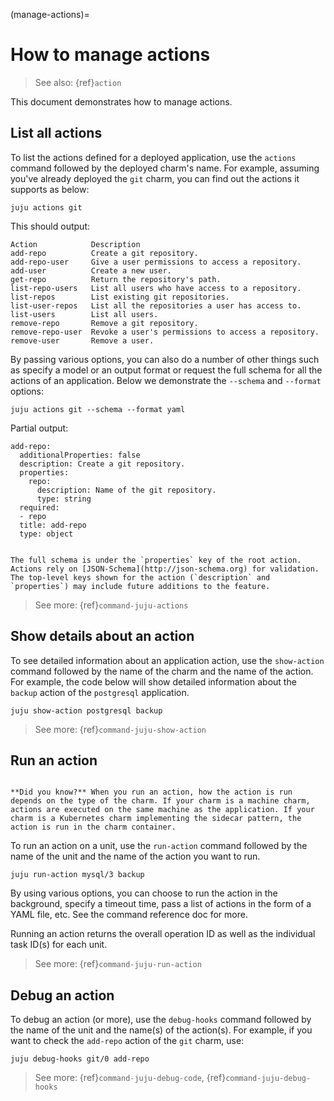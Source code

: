 (manage-actions)=
# How to manage actions

<!--
SOURCE: https://discourse.charmhub.io/t/juju-actions-opt-in-to-new-behaviour-from-juju-2-8/2255
TODO: Add more example outputs. (The doc above has many but they're from 2020, so they might not be the latest. And I don't quite get the first bit about the custom-defined action -- how does it get attached to the charm?
-->

> See also: {ref}`action`

This document demonstrates how to manage actions.


## List all actions

To list the actions defined for a deployed application, use the `actions` command followed by the deployed charm's name. For example, assuming you've already deployed the `git` charm, you can find out the actions it supports as below:

```text
juju actions git
```

This should output:

```text
Action            Description
add-repo          Create a git repository.
add-repo-user     Give a user permissions to access a repository.
add-user          Create a new user.
get-repo          Return the repository's path.
list-repo-users   List all users who have access to a repository.
list-repos        List existing git repositories.
list-user-repos   List all the repositories a user has access to.
list-users        List all users.
remove-repo       Remove a git repository.
remove-repo-user  Revoke a user's permissions to access a repository.
remove-user       Remove a user.
```

By passing various options, you can also do a number of other things such as specify a model or an output format or request the full schema for all the actions of an application. Below we demonstrate the `--schema` and `--format` options:

```text
juju actions git --schema --format yaml
```

Partial output:

```text
add-repo:
  additionalProperties: false
  description: Create a git repository.
  properties:
    repo:
      description: Name of the git repository.
      type: string
  required:
  - repo
  title: add-repo
  type: object
```

```{note}

The full schema is under the `properties` key of the root action. Actions rely on [JSON-Schema](http://json-schema.org) for validation. The top-level keys shown for the action (`description` and `properties`) may include future additions to the feature.

```

> See more: {ref}`command-juju-actions`

## Show details about an action

To see detailed information about an application action, use the `show-action` command followed by the name of the charm and the name of the action. For example, the code below will show detailed information about the `backup` action of the `postgresql` application.

```text
juju show-action postgresql backup
```

<!--add sample output-->

> See more: {ref}`command-juju-show-action`


## Run an action

```{important}

**Did you know?** When you run an action, how the action is run depends on the type of the charm. If your charm is a machine charm, actions are executed on the same machine as the application. If your charm is a Kubernetes charm implementing the sidecar pattern, the action is run in the charm container.

```


To run an action on a unit, use the `run-action` command followed by the name of the unit and the name of the action you want to run.

```text
juju run-action mysql/3 backup
```

By using various options, you can choose to run the action in the background, specify a timeout time, pass a list of actions in the form of a YAML file, etc. See the command reference doc for more.

Running an action returns the overall operation ID as well as the individual task ID(s) for each unit.


> See more: {ref}`command-juju-run-action`

## Debug an action


To debug an action (or more), use the `debug-hooks` command followed by the name of the unit and the name(s) of the action(s). For example, if you want to check the `add-repo` action of the `git` charm, use:

```text
juju debug-hooks git/0 add-repo
```

> See more: {ref}`command-juju-debug-code`, {ref}`command-juju-debug-hooks`
